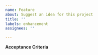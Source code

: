 ```yaml
---
name: Feature
about: Suggest an idea for this project
title: ''
labels: enhancement
assignees: ''

---
```


**Acceptance Criteria**
